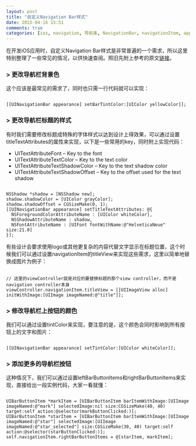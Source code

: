 ```yaml
---
layout: post
title: "自定义Navigation Bar样式"
date: 2015-04-16 15:51
comments: true
categories: [ios, navigation, 导航条, NavigationBar, navigationItem, appearance]
---
```


在开发iOS应用时，自定义Navigation Bar样式是非常普遍的一个需求，所以这里特别整理了一些常见的情况，以供快速查阅。照旧先附上参考的原文[链接](http://www.appcoda.com/customize-navigation-status-bar-ios-7/)。

### > 更改导航栏背景色

这个应该是最常见的需求了，同时也只需一行代码就可以实现：

```objc

[[UINavigationBar appearance] setBarTintColor:[UIColor yellowColor]];

```

### > 更改导航栏标题的样式

有时我们需要修改标题成特殊的字体样式以达到设计上得效果，可以通过设置titleTextAttributes的属性来实现，以下是一些常用的key，同时附上实现代码：

  * UITextAttributeFont – Key to the font
  * UITextAttributeTextColor – Key to the text color
  * UITextAttributeTextShadowColor – Key to the text shadow color
  * UITextAttributeTextShadowOffset – Key to the offset used for the text shadow

```objc

NSShadow *shadow = [NSShadow new];
shadow.shadowColor = [UIColor grayColor];
shadow.shadowOffset = CGSizeMake(0, 1);
[[UINavigationBar appearance] setTitleTextAttributes: @{
  NSForegroundColorAttributeName : [UIColor whiteColor],
  NSShadowAttributeName : shadow,
  NSFontAttributeName : [UIFont fontWithName:@"HelveticaNeue" size:21.0]
}];

```

有些设计会要求使用logo或其他更复杂的内容代替文字显示在标题位置，这个时候我们可以通过设置navigationItem的titleView来实现这些需求，这里以简单地替换成图片为例子：

```objc

// 这里的viewController就是对应的要替换标题的那个view controller，而不是navigation controller本身
viewController.navigationItem.titleView = [[UIImageView alloc] initWithImage:[UIImage imageNamed:@"title"]];

```

### > 修改导航栏上按钮的颜色

我们可以通过设置tintColor来实现，要注意的是，这个颜色会同时影响到所有按钮上的文字和图片：

```objc

[[UINavigationBar appearance] setTintColor:[UIColor whiteColor]];

```

### > 添加更多的导航栏按钮

这种情况下，我们可以通过设置leftBarButtonItems和rightBarButtonItems来实现，直接给出一段实例代码，大家一看就懂：

```objc

UIBarButtonItem *markItem = [UIBarButtonItem barItemWithImage:[UIImage imageNamed:@"mark"] selectedImage:nil size:CGSizeMake(40, 40) target:self action:@selector(markButtonClicked:)];
UIBarButtonItem *starItem = [UIBarButtonItem barItemWithImage:[UIImage imageNamed:@"star"] selectedImage:[UIImage imageNamed:@"star_selected"] size:CGSizeMake(30, 40) target:self action:@selector(starButtonClicked:)];
self.navigationItem.rightBarButtonItems = @[starItem, markItem];

```

